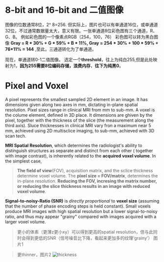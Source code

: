 # 8-bit and 16-bit and 二值图像
图像的位数通常8位，2^ 8=256. 但实际上，图片也可以有单通道16位，或单通道32位，不过通常数据量太大，意义有限。一张单通道8位彩色图有三个通道，R、G、B。
例如彩色图的一个像素点RGB（254，100，76）
彩色图可以转为黑白图像 **Gray = R * 30% + G * 59% + B * 11%, Gray = 254 * 30% + 100 * 59% + 76*11% = 144** ,至此，三通道转化为了单通道。

现在，单通道转0-1二值图像。
选定一个**threshold**，往上为纯白255,但是此处映射为1，**因为255需要8位编码存储，浪费内存**，**往下为纯黑0**。

# Pixel and Voxel

A pixel represents the smallest sampled 2D element in an image. It has dimensions given along two axes in mm, dictating in-plane spatial resolution. Pixel sizes range in clinical MRI from mm to sub-mm. A voxel is the colume element, defined in 3D place. It dimensions are ghiven by the pixel, together with the thickness of the slice (the measurement along the third axis). Sluce thicknesses in clinical MRI vary fron a maximum near 5 mm, achieved using 2D multisclice imaging, to sub-mm, achieved with 3D scan tech.

**MRI Spatial Resolution**, which determines the radiologist's ability to distinguish structures as separate and distinct from each other ( together with image contrast), is inherently related to the **acquired voxel volume**. In the simplest case, 

>**The field of view**(FOV), acquisition matrix, and the sclice thickness determine voxel volume. The **pixel size = FOV/matrix**, determines the in-plane resolution. **Reducing the FOV, incresing the matrix number, or reducing the slice thickness results in an image with reduced voxel volume**. 

**Signal-to-noisy-Ratio (SNR)** is *directly proportional* to **voxel size** (assuming that the number of phase encoding steps is held constant). Small voxels produce MRI images with high spatial resolution but a lower signal-to-noisy ratio, and thus may appear "grainy" compared with images acquired with a larger voxel volume.

>更小的体素（更薄z更小xy）可以得到更高的spatial resolution，但与此同时会得到更低的SNR（信号噪音比下降，看起来更加多的纹理‘grainy’）
图片1

>更thinner，图片2
![thickness](C:\Users\LocalAdmin\Pictures\thickness.jpg)


